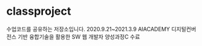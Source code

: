 # classproject
수업코드를 공유하는 저장소입니다.
2020.9.21~2021.3.9 AIACADEMY 디지털컨버전스 기반 융합기술을 활용한 SW 웹 개발자 양성과정C 수료
